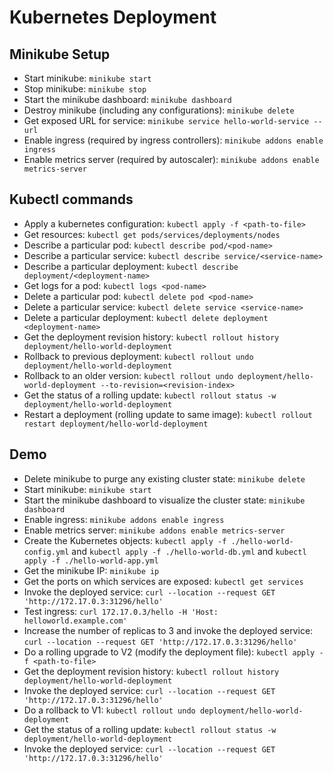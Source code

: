 # Kubernetes Deployment #

## Minikube Setup ##

- Start minikube: `minikube start`
- Stop minikube: `minikube stop`
- Start the minikube dashboard: `minikube dashboard`
- Destroy minikube (including any configurations): `minikube delete`
- Get exposed URL for service: `minikube service hello-world-service --url`
- Enable ingress (required by ingress controllers): `minikube addons enable ingress`
- Enable metrics server (required by autoscaler): `minikube addons enable metrics-server`

## Kubectl commands ##

- Apply a kubernetes configuration: `kubectl apply -f <path-to-file>`
- Get resources: `kubectl get pods/services/deployments/nodes`
- Describe a particular pod: `kubectl describe pod/<pod-name>` 
- Describe a particular service: `kubectl describe service/<service-name>`
- Describe a particular deployment: `kubectl describe deployment/<deployment-name>`
- Get logs for a pod: `kubectl logs <pod-name>`
- Delete a particular pod: `kubectl delete pod <pod-name>`
- Delete a particular service: `kubectl delete service <service-name>`
- Delete a particular deployment: `kubectl delete deployment <deployment-name>`
- Get the deployment revision history: `kubectl rollout history deployment/hello-world-deployment`
- Rollback to previous deployment: `kubectl rollout undo deployment/hello-world-deployment`
- Rollback to an older version: `kubectl rollout undo deployment/hello-world-deployment --to-revision=<revision-index>`
- Get the status of a rolling update: `kubectl rollout status -w deployment/hello-world-deployment`
- Restart a deployment (rolling update to same image): `kubectl rollout restart deployment/hello-world-deployment`

## Demo ##

- Delete minikube to purge any existing cluster state: `minikube delete`
- Start minikube: `minikube start`
- Start the minikube dashboard to visualize the cluster state: `minikube dashboard`
- Enable ingress: `minikube addons enable ingress`
- Enable metrics server: `minikube addons enable metrics-server`
- Create the Kubernetes objects: `kubectl apply -f ./hello-world-config.yml` and `kubectl apply -f ./hello-world-db.yml` and `kubectl apply -f ./hello-world-app.yml`
- Get the minikube IP: `minikube ip`
- Get the ports on which services are exposed: `kubectl get services`
- Invoke the deployed service: `curl --location --request GET 'http://172.17.0.3:31296/hello'`
- Test ingress: `curl 172.17.0.3/hello -H 'Host: helloworld.example.com'`
- Increase the number of replicas to 3 and invoke the deployed service: `curl --location --request GET 'http://172.17.0.3:31296/hello'`
- Do a rolling upgrade to V2 (modify the deployment file): `kubectl apply -f <path-to-file>`
- Get the deployment revision history: `kubectl rollout history deployment/hello-world-deployment`
- Invoke the deployed service: `curl --location --request GET 'http://172.17.0.3:31296/hello'`
- Do a rollback to V1: `kubectl rollout undo deployment/hello-world-deployment`
- Get the status of a rolling update: `kubectl rollout status -w deployment/hello-world-deployment`
- Invoke the deployed service: `curl --location --request GET 'http://172.17.0.3:31296/hello'`
